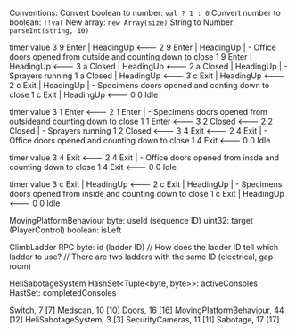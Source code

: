 Conventions:
  Convert boolean to number: `val ? 1 : 0`
  Convert number to boolean: `!!val`
  New array: `new Array(size)`
  String to Number: `parseInt(string, 10)`



timer    value
3        9          Enter  | HeadingUp    <---
2        9          Enter  | HeadingUp       | - Office doors opened from outside and counting down to close
1        9          Enter  | HeadingUp    <---
3        a          Closed | HeadingUp    <---
2        a          Closed | HeadingUp       | - Sprayers running
1        a          Closed | HeadingUp    <---
3        c          Exit   | HeadingUp    <---
2        c          Exit   | HeadingUp       | - Specimens doors opened and conting down to close
1        c          Exit   | HeadingUp    <---
0        0          Idle


timer    value
3        1          Enter     <---
2        1          Enter        | - Specimens doors opened from outsideand counting down to close
1        1          Enter     <---
3        2          Closed    <---
2        2          Closed       | - Sprayers running
1        2          Closed    <---
3        4          Exit      <---
2        4          Exit         | - Office doors opened and counting down to close
1        4          Exit      <---
0        0          Idle


timer    value
3        4          Exit      <---
2        4          Exit         | - Office doors opened from insde and counting down to close
1        4          Exit      <---
0        0          Idle


timer    value
3        c          Exit | HeadingUp      <---
2        c          Exit | HeadingUp         | - Specimens doors opened from inside and counting down to close
1        c          Exit | HeadingUp      <---
0        0          Idle



MovingPlatformBehaviour
  byte: useId (sequence ID)
  uint32: target (PlayerControl)
  boolean: isLeft

ClimbLadder RPC
  byte: id (ladder ID)
  // How does the ladder ID tell which ladder to use?
  // There are two ladders with the same ID (electrical, gap room)

HeliSabotageSystem
  HashSet<Tuple<byte, byte>>: activeConsoles
  HastSet<byte>: completedConsoles

Switch, 7 [7]
Medscan, 10 [10]
Doors, 16 [16]
MovingPlatformBehaviour, 44 [12]
HeliSabotageSystem, 3 [3]
SecurityCameras, 11 [11]
Sabotage, 17 [17]

